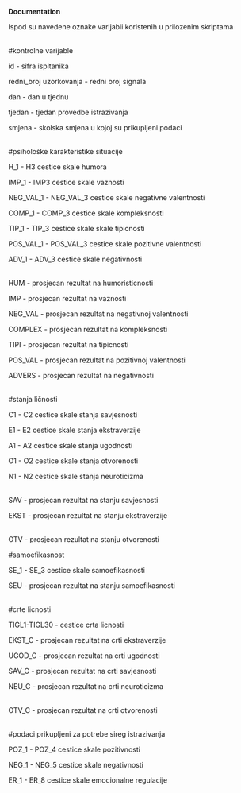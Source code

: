<strong>Documentation</strong>

Ispod su navedene oznake varijabli koristenih u prilozenim skriptama 

<p><br>#kontrolne varijable<br><p>

id - sifra ispitanika 

redni_broj uzorkovanja - redni broj signala 

dan - dan u tjednu 

tjedan - tjedan provedbe istrazivanja 

smjena - skolska smjena u kojoj su prikupljeni podaci


<p><br>#psihološke karakteristike situacije<br><p>

H_1 - H3 cestice skale humora 

IMP_1 - IMP3 cestice skale vaznosti 

NEG_VAL_1 - NEG_VAL_3 cestice skale negativne valentnosti 

COMP_1 - COMP_3 cestice skale kompleksnosti 

TIP_1 - TIP_3 cestice skale skale tipicnosti  

POS_VAL_1 - POS_VAL_3 cestice skale pozitivne valentnosti 

ADV_1 - ADV_3 cestice skale negativnosti
  
<p><br>HUM - prosjecan rezultat na humoristicnosti<br><p>

IMP - prosjecan rezultat na vaznosti 

NEG_VAL - prosjecan rezultat na negativnoj valentnosti 

COMPLEX - prosjecan rezultat na kompleksnosti 

TIPI - prosjecan rezultat na tipicnosti  

POS_VAL - prosjecan rezultat na pozitivnoj valentnosti  

ADVERS - prosjecan rezultat na negativnosti 

<p><br>#stanja ličnosti<br><p>  

C1 - C2 cestice skale stanja savjesnosti 

E1 - E2 cestice skale stanja ekstraverzije 

A1 - A2 cestice skale stanja ugodnosti 

O1 - O2 cestice skale stanja otvorenosti  

N1 - N2 cestice skale stanja neuroticizma   

<p><br>SAV - prosjecan rezultat na stanju savjesnosti<br><p>    

EKST - prosjecan rezultat na stanju ekstraverzije  

<p><br>OTV - prosjecan rezultat na stanju otvorenosti<br><p>    

#samoefikasnost

SE_1 - SE_3 cestice skale samoefikasnosti 

SEU - prosjecan rezultat na stanju samoefikasnosti  

<p><br>#crte licnosti<br><p>

TIGL1-TIGL30 - cestice crta licnosti 

EKST_C - prosjecan rezultat na crti ekstraverzije 

UGOD_C - prosjecan rezultat na crti ugodnosti 

SAV_C - prosjecan rezultat na crti savjesnosti 

NEU_C - prosjecan rezultat na crti neuroticizma 

<p><br>OTV_C - prosjecan rezultat na crti otvorenosti<br><p> 

<p><br>#podaci prikupljeni za potrebe sireg istrazivanja<br><p>  

POZ_1 - POZ_4 cestice skale pozitivnosti 

NEG_1 - NEG_5 cestice skale negativnosti 

ER_1 - ER_8 cestice skale emocionalne regulacije 



